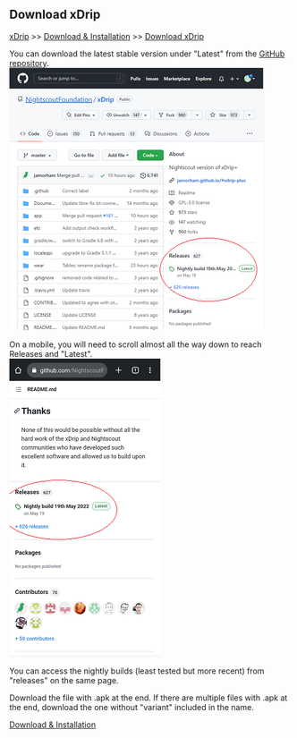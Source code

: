 ## Download xDrip  
[xDrip](../README.md) >> [Download & Installation](./Installation_page.md) >> [Download xDrip](./Download-xDrip.md)  
  
You can download the latest stable version under "Latest" from the [GitHub repository](https://github.com/NightscoutFoundation/xDrip/).  
![](./images/Releases.png)  

On a mobile, you will need to scroll almost all the way down to reach Releases and "Latest".  
![](./images/Releases_mobile.png)  

You can access the nightly builds (least tested but more recent) from "releases" on the same page.  
  
Download the file with .apk at the end.  If there are multiple files with .apk at the end, download the one without "variant" included in the name.  
  
[Download & Installation](./Installation_page.md)  
  
